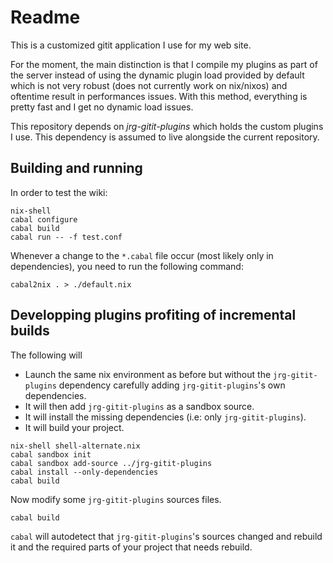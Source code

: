 Readme
======

This is a customized gitit application I use for my web site.

For the moment, the main distinction is that I compile my plugins as part
of the server instead of using the dynamic plugin load provided by default
which is not very robust (does not currently work on nix/nixos) and oftentime
result in performances issues. With this method, everything is pretty fast
and I get no dynamic load issues. 

This repository depends on *jrg-gitit-plugins* which holds the custom
plugins I use. This dependency is assumed to live alongside the current
repository.


Building and running
--------------------

In order to test the wiki:

~~~
nix-shell
cabal configure
cabal build
cabal run -- -f test.conf
~~~


Whenever a change to the `*.cabal` file occur (most likely only in
dependencies), you need to run the following command:

~~~
cabal2nix . > ./default.nix
~~~

Developping plugins profiting of incremental builds
---------------------------------------------------

The following will 

 -  Launch the same nix environment as before but without the 
    `jrg-gitit-plugins` dependency carefully adding `jrg-gitit-plugins`'s
    own dependencies. 
 -  It will then add `jrg-gitit-plugins` as a sandbox source.
 -  It will install the missing dependencies (i.e: only `jrg-gitit-plugins`).
 -  It will build your project.

~~~
nix-shell shell-alternate.nix
cabal sandbox init
cabal sandbox add-source ../jrg-gitit-plugins
cabal install --only-dependencies
cabal build
~~~

Now modify some `jrg-gitit-plugins` sources files.

~~~
cabal build
~~~

`cabal` will autodetect that `jrg-gitit-plugins`'s sources changed and
rebuild it and the required parts of your project that needs rebuild.

